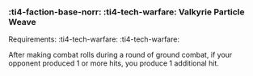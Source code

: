 ### :ti4-faction-base-norr: :ti4-tech-warfare: **Valkyrie Particle Weave**

Requirements: :ti4-tech-warfare: :ti4-tech-warfare:

After making combat rolls during a round of ground combat, if your opponent produced 1 or more hits, you produce 1 additional hit.
